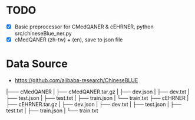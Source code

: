 # TODO

- [x] Basic preprocessor for CMedQANER & cEHRNER, python src/chineseBlue_ner.py
- [x] cMedQANER (zh-tw) + (en), save to json file

# Data Source
- https://github.com/alibaba-research/ChineseBLUE

|─── cMedQANER
|    ├── cMedQANER.tar.gz
|    ├── dev.json
|    ├── dev.txt
|    ├── test.json
|    ├── test.txt
|    ├── train.json
|    └── train.txt
├── cEHRNER
|    ├── cEHRNER.tar.gz
|    ├── dev.json
|    ├── dev.txt
|    ├── test.json
|    ├── test.txt
|    ├── train.json
|    └── train.txt
